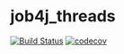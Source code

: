 # job4j_threads
[![Build Status](https://travis-ci.org/ForLearningAtJob4J/job4j_threads.svg?branch=master)](https://travis-ci.org/ForLearningAtJob4J/job4j_threads)
[![codecov](https://codecov.io/gh/ForLearningAtJob4J/job4j_threads/branch/master/graph/badge.svg)](https://codecov.io/gh/ForLearningAtJob4J/job4j_threads)
